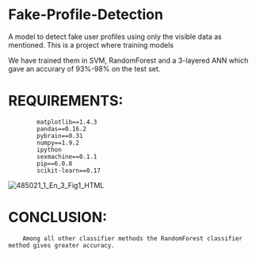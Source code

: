 # Fake-Profile-Detection

A model to detect fake user profiles using only the visible data as mentioned.
This is a project where training models

We have trained them in SVM, RandomForest and a 3-layered ANN which gave an accurary of 93%-98% on the test set.

# REQUIREMENTS:

            matplotlib==1.4.3
            pandas==0.16.2
            pybrain==0.31
            numpy==1.9.2
            ipython
            sexmachine==0.1.1
            pip==6.0.8
            scikit-learn==0.17

![485021_1_En_3_Fig1_HTML](https://user-images.githubusercontent.com/68986795/115755870-6d20a580-a3bb-11eb-9bed-3c83a67527cb.png)

# CONCLUSION:
      
        Among all other classifier methods the RandomForest classifier method gives greater accuracy.



